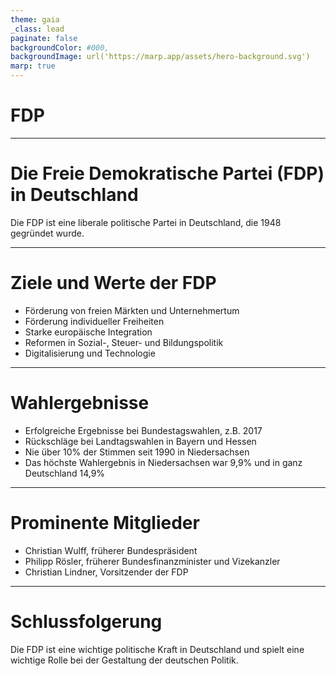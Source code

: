 ```yaml
---
theme: gaia
_class: lead
paginate: false
backgroundColor: #000,
backgroundImage: url('https://marp.app/assets/hero-background.svg')
marp: true
---
```


# FDP

---

# Die Freie Demokratische Partei (FDP) in Deutschland
Die FDP ist eine liberale politische Partei in Deutschland, die 1948 gegründet wurde.

---

# Ziele und Werte der FDP

- Förderung von freien Märkten und Unternehmertum
- Förderung individueller Freiheiten
- Starke europäische Integration
- Reformen in Sozial-, Steuer- und Bildungspolitik
- Digitalisierung und Technologie

---

# Wahlergebnisse

- Erfolgreiche Ergebnisse bei Bundestagswahlen, z.B. 2017
- Rückschläge bei Landtagswahlen in Bayern und Hessen
- Nie über 10% der Stimmen seit 1990 in Niedersachsen
- Das höchste Wahlergebnis in Niedersachsen war 9,9% und in ganz Deutschland 14,9%

---

# Prominente Mitglieder

- Christian Wulff, früherer Bundespräsident
- Philipp Rösler, früherer Bundesfinanzminister und Vizekanzler
- Christian Lindner, Vorsitzender der FDP

---

# Schlussfolgerung

Die FDP ist eine wichtige politische Kraft in Deutschland und spielt eine wichtige Rolle bei der Gestaltung der deutschen Politik.

